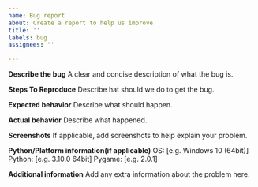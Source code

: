 ```yaml
---
name: Bug report
about: Create a report to help us improve
title: ''
labels: bug
assignees: ''

---
```


**Describe the bug**
A clear and concise description of what the bug is.

**Steps To Reproduce**
Describe hat should we do to get the bug.

**Expected behavior**
Describe what should happen.

**Actual behavior**
Describe what happened.

**Screenshots**
If applicable, add screenshots to help explain your problem.

**Python/Platform information(if applicable)**
OS: [e.g. Windows 10 (64bit)]
Python: [e.g. 3.10.0 64bit]
Pygame: [e.g. 2.0.1]

**Additional information**
Add any extra information about the problem here.
